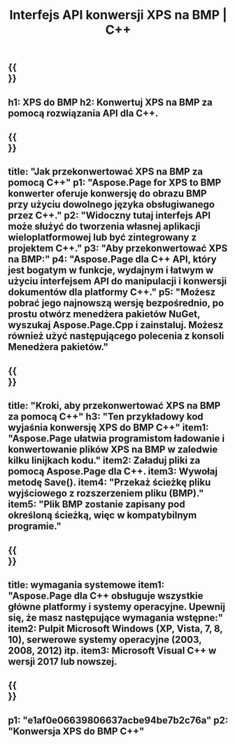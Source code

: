 ﻿---
translation: true
template: /_templates/_conversion-child-cpp.md
title: Interfejs API konwersji XPS na BMP | C++
url: /cpp/conversion/xps-to-bmp/
description: Konwersja XPS do BMP zapewniona przez Aspose.Page dla rozwiązania C++ API. Działa w C++ Runtime Environment dla Windows 32-bitowy, Windows 64-bitowy i Linux 64-bitowy.
informat: XPS
outformat: BMP
otherformats: EPS PS
---

{{<section banner>}}
---
h1: XPS do BMP
h2: Konwertuj XPS na BMP za pomocą rozwiązania API dla C++.
---

{{<section overview>}}
---
title: "Jak przekonwertować XPS na BMP za pomocą C++"
p1: "Aspose.Page for XPS to BMP konwerter oferuje konwersję do obrazu BMP przy użyciu dowolnego języka obsługiwanego przez C++."
p2: "Widoczny tutaj interfejs API może służyć do tworzenia własnej aplikacji wieloplatformowej lub być zintegrowany z projektem C++."
p3: "Aby przekonwertować XPS na BMP:"
p4: "Aspose.Page dla C++ API, który jest bogatym w funkcje, wydajnym i łatwym w użyciu interfejsem API do manipulacji i konwersji dokumentów dla platformy C++."
p5: "Możesz pobrać jego najnowszą wersję bezpośrednio, po prostu otwórz menedżera pakietów NuGet, wyszukaj Aspose.Page.Cpp i zainstaluj. Możesz również użyć następującego polecenia z konsoli Menedżera pakietów."
---

{{<section feature1>}}
---
title: "Kroki, aby przekonwertować XPS na BMP za pomocą C++"
h3: "Ten przykładowy kod wyjaśnia konwersję XPS do BMP C++"
item1: "Aspose.Page ułatwia programistom ładowanie i konwertowanie plików XPS na BMP w zaledwie kilku linijkach kodu."
item2: Załaduj pliki za pomocą Aspose.Page dla C++.
item3: Wywołaj metodę Save().
item4: "Przekaż ścieżkę pliku wyjściowego z rozszerzeniem pliku (BMP)."
item5: "Plik BMP zostanie zapisany pod określoną ścieżką, więc w kompatybilnym programie."
---

{{<section feature2>}}
---
title: wymagania systemowe
item1: "Aspose.Page dla C++ obsługuje wszystkie główne platformy i systemy operacyjne. Upewnij się, że masz następujące wymagania wstępne:"
item2: Pulpit Microsoft Windows (XP, Vista, 7, 8, 10), serwerowe systemy operacyjne (2003, 2008, 2012) itp.
item3: Microsoft Visual C++ w wersji 2017 lub nowszej.
---

{{<section gist>}}
---
p1: "e1af0e06639806637acbe94be7b2c76a"
p2: "Konwersja XPS do BMP C++"
---
